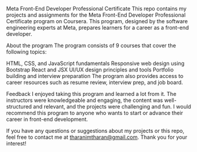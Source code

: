 Meta Front-End Developer Professional Certificate
This repo contains my projects and assignments for the Meta Front-End Developer Professional Certificate program on Coursera. This program, designed by the software engineering experts at Meta, prepares learners for a career as a front-end developer.

About the program
The program consists of 9 courses that cover the following topics:

HTML, CSS, and JavaScript fundamentals
Responsive web design using Bootstrap
React and JSX
UI/UX design principles and tools
Portfolio building and interview preparation
The program also provides access to career resources such as resume review, interview prep, and job board.

Feedback
I enjoyed taking this program and learned a lot from it. The instructors were knowledgeable and engaging, the content was well-structured and relevant, and the projects were challenging and fun. I would recommend this program to anyone who wants to start or advance their career in front-end development.

If you have any questions or suggestions about my projects or this repo, feel free to contact me at tharanimtharan@gmail.com. Thank you for your interest!
